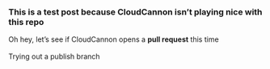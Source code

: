 

### This is a test post because CloudCannon isn’t playing nice with this repo

Oh hey, let’s see if CloudCannon opens a **pull request** this time<br><br>Trying out a publish branch